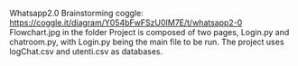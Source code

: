 Whatsapp2.0
Brainstorming coggle: https://coggle.it/diagram/Y054bFwFSzU0IM7E/t/whatsapp2-0
Flowchart.jpg in the folder
Project is composed of two pages, Login.py and chatroom.py, with Login.py being the main file to be run. The project uses logChat.csv and utenti.csv as databases.